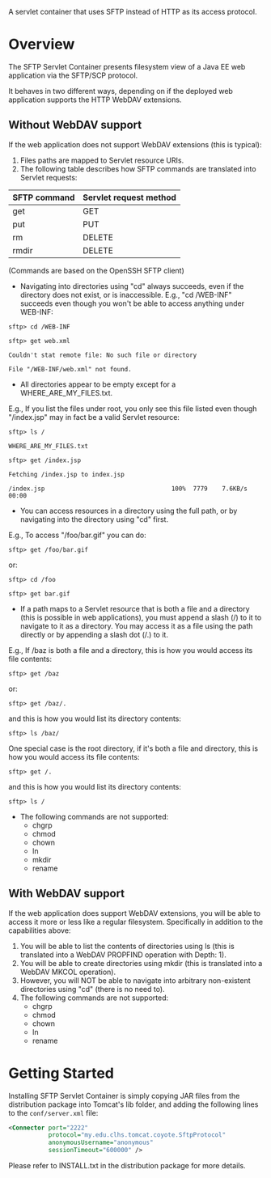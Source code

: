 A servlet container that uses SFTP instead of HTTP as its access protocol.

Overview
========

The SFTP Servlet Container presents filesystem view of a Java EE web application via the SFTP/SCP protocol.

It behaves in two different ways, depending on if the deployed web application supports the HTTP WebDAV extensions.

Without WebDAV support
----------------------

If the web application does not support WebDAV extensions (this is typical):

1. Files paths are mapped to Servlet resource URIs.
2. The following table describes how SFTP commands are translated into Servlet requests:

| SFTP command | Servlet request method |
|--------------|------------------------|
| get          | GET                    |
| put          | PUT                    |
| rm           | DELETE                 |
| rmdir        | DELETE                 |

(Commands are based on the OpenSSH SFTP client)

* Navigating into directories using "cd" always succeeds, even if the directory does not exist, or is inaccessible.
E.g., "cd /WEB-INF" succeeds even though you won't be able to access anything under WEB-INF:

```
sftp> cd /WEB-INF

sftp> get web.xml

Couldn't stat remote file: No such file or directory

File "/WEB-INF/web.xml" not found.
```
* All directories appear to be empty except for a WHERE_ARE_MY_FILES.txt.

E.g., If you list the files under root, you only see this file listed even though "/index.jsp" may in fact be a valid Servlet resource:

```
sftp> ls /

WHERE_ARE_MY_FILES.txt

sftp> get /index.jsp

Fetching /index.jsp to index.jsp

/index.jsp                                   100%  7779    7.6KB/s   00:00
```
* You can access resources in a directory using the full path, or by navigating into the directory using "cd" first.

E.g., To access "/foo/bar.gif" you can do:

```
sftp> get /foo/bar.gif
```
or:
```
sftp> cd /foo

sftp> get bar.gif
```


* If a path maps to a Servlet resource that is both a file and a directory (this is possible in web applications), you must append a slash (/) to it to navigate to it as a directory. You may access it as a file using the path directly or by appending a slash dot (/.) to it.

E.g., If /baz is both a file and a directory, this is how you would access its file contents:
```
sftp> get /baz
```
or:
```
sftp> get /baz/.
```

and this is how you would list its directory contents:
```
sftp> ls /baz/
```



One special case is the root directory, if it's both a file and directory, this is how you would access its file contents:
```
sftp> get /.
```

and this is how you would list its directory contents:
```
sftp> ls /
```

* The following commands are not supported:
  * chgrp
  * chmod
  * chown
  * ln
  * mkdir
  * rename

With WebDAV support
-------------------

If the web application does support WebDAV extensions, you will be able to access it more or less like a regular filesystem. Specifically in addition to the capabilities above:

1. You will be able to list the contents of directories using ls (this is translated into a WebDAV PROPFIND operation with Depth: 1).
2. You will be able to create directories using mkdir (this is translated into a WebDAV MKCOL operation).
3. However, you will NOT be able to navigate into arbitrary non-existent directories using "cd" (there is no need to).
4. The following commands are not supported:
   * chgrp
   * chmod
   * chown
   * ln
   * rename

Getting Started
===============

Installing SFTP Servlet Container is simply copying JAR files from the distribution package into Tomcat's lib folder, and adding the following lines to the `conf/server.xml` file:
```xml
<Connector port="2222"
           protocol="my.edu.clhs.tomcat.coyote.SftpProtocol"
           anonymousUsername="anonymous"
           sessionTimeout="600000" />
```

Please refer to INSTALL.txt in the distribution package for more details.
